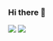 ### Hi there 👋
<img src="https://img.shields.io/badge/HTML-61DAFB?style=flat&logo=HTML5&logoColor=white"/>
<img src="https://img.shields.io/badge/React-E34F26?style=flat&logo=React&logoColor=white"/>

<!--
**danakim530/danakim530** is a ✨ _special_ ✨ repository because its `README.md` (this file) appears on your GitHub profile.

Here are some ideas to get you started:

- 🔭 I’m currently working on ...
- 🌱 I’m currently learning ...
- 👯 I’m looking to collaborate on ...
- 🤔 I’m looking for help with ...
- 💬 Ask me about ...
- 📫 How to reach me: ...
- 😄 Pronouns: ...
- ⚡ Fun fact: ...
-->
